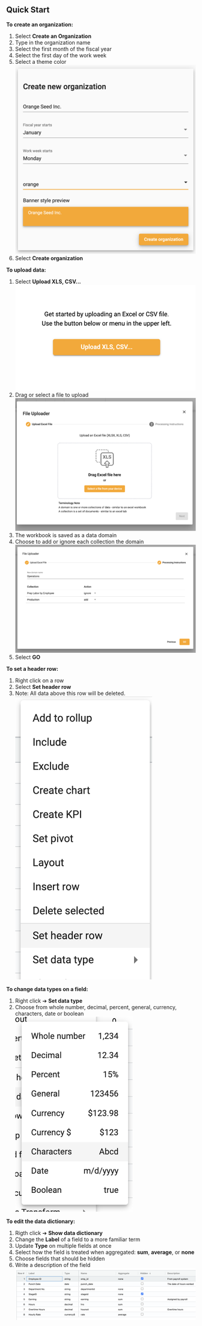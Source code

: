 ## Quick Start

**To create an organization:**
1.  Select **Create an Organization**
2.  Type in the organization name
3.  Select the first month of the fiscal year
4.  Select the first day of the work week
5.  Select a theme color
![org_details](../assets/org_details.png)
6.  Select **Create organization**


**To upload data:**
1.  Select **Upload XLS, CSV...**
![upload](../assets/upload.png)
2.  Drag or select a file to upload
![upload_select](../assets/upload_select.png)
3.  The workbook is saved as a data domain
4.  Choose to add or ignore each collection the domain
![add_ignore](../assets/add_ignore.png)
5.  Select **GO**



**To set a header row:**
1.  Right click on a row
2.  Select **Set header row**
3.  Note:  All data above this row will be deleted.
![header_row](../assets/header_row.png)



**To change data types on a field:**
1.  Right click ➔ **Set data type**
2.  Choose from whole number, decimal, percent, general, currency, characters, date or boolean
![data_type](../assets/data_type.png)



**To edit the data dictionary:**
1.  Rigth click ➔ **Show data dictionary**
2.  Change the **Label** of a field to a more familiar term
3.  Update **Type** on multiple fields at once
4.  Select how the field is treated when aggregated: **sum**, **average**, or **none**
5.  Choose fields that should be hidden
6.  Write a description of the field 
![dictionary](../assets/dictionary.png)

